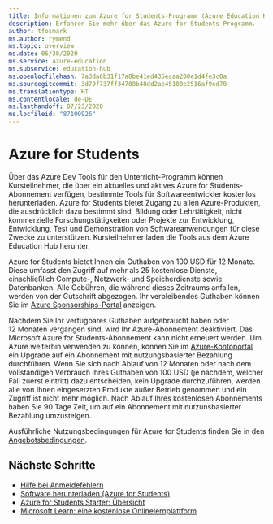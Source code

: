 ```yaml
---
title: Informationen zum Azure for Students-Programm (Azure Education Hub)
description: Erfahren Sie mehr über das Azure for Students-Programm.
author: tfosmark
ms.author: rymend
ms.topic: overview
ms.date: 06/30/2020
ms.service: azure-education
ms.subservice: education-hub
ms.openlocfilehash: 7a3da6b31f17a8be41ed435ecaa200e1d4fe3c0a
ms.sourcegitcommit: 3d79f737ff34708b48dd2ae45100e2516af9ed78
ms.translationtype: HT
ms.contentlocale: de-DE
ms.lasthandoff: 07/23/2020
ms.locfileid: "87100926"
---
```

# <a name="azure-for-students"></a>Azure for Students

Über das Azure Dev Tools für den Unterricht-Programm können Kursteilnehmer, die über ein aktuelles und aktives Azure for Students-Abonnement verfügen, bestimmte Tools für Softwareentwickler kostenlos herunterladen. Azure for Students bietet Zugang zu allen Azure-Produkten, die ausdrücklich dazu bestimmt sind, Bildung oder Lehrtätigkeit, nicht kommerzielle Forschungstätigkeiten oder Projekte zur Entwicklung, Entwicklung, Test und Demonstration von Softwareanwendungen für diese Zwecke zu unterstützen. Kursteilnehmer laden die Tools aus dem Azure Education Hub herunter.

Azure for Students bietet Ihnen ein Guthaben von 100 USD für 12 Monate. Diese umfasst den Zugriff auf mehr als 25 kostenlose Dienste, einschließlich Compute-, Netzwerk- und Speicherdienste sowie Datenbanken. Alle Gebühren, die während dieses Zeitraums anfallen, werden von der Gutschrift abgezogen. Ihr verbleibendes Guthaben können Sie im [Azure Sponsorships-Portal](https://www.microsoftazuresponsorships.com/) anzeigen.

Nachdem Sie Ihr verfügbares Guthaben aufgebraucht haben oder 12 Monaten vergangen sind, wird Ihr Azure-Abonnement deaktiviert. Das Microsoft Azure for Students-Abonnement kann nicht erneuert werden. Um Azure weiterhin verwenden zu können, können Sie im [Azure-Kontoportal](https://account.azure.com/) ein Upgrade auf ein Abonnement mit nutzungsbasierter Bezahlung durchführen. Wenn Sie sich nach Ablauf von 12 Monaten oder nach dem vollständigen Verbrauch Ihres Guthaben von 100 USD (je nachdem, welcher Fall zuerst eintritt) dazu entscheiden, kein Upgrade durchzuführen, werden alle von Ihnen eingesetzten Produkte außer Betrieb genommen und ein Zugriff ist nicht mehr möglich. Nach Ablauf Ihres kostenlosen Abonnements haben Sie 90 Tage Zeit, um auf ein Abonnement mit nutzunsbasierter Bezahlung umzusteigen.

Ausführliche Nutzungsbedingungen für Azure for Students finden Sie in den [Angebotsbedingungen](https://azure.microsoft.com/offers/ms-azr-0170p/).


## <a name="next-steps"></a>Nächste Schritte
- [Hilfe bei Anmeldefehlern](troubleshoot-login.md)
- [Software herunterladen (Azure for Students)](download-software.md)
- [Azure for Students Starter: Übersicht](azure-students-starter-program.md)
- [Microsoft Learn: eine kostenlose Onlinelernplattform](https://docs.microsoft.com/learn/)
